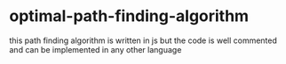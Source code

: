 # optimal-path-finding-algorithm
this path finding algorithm is written in js but the code is well commented and can be implemented in any other language 
